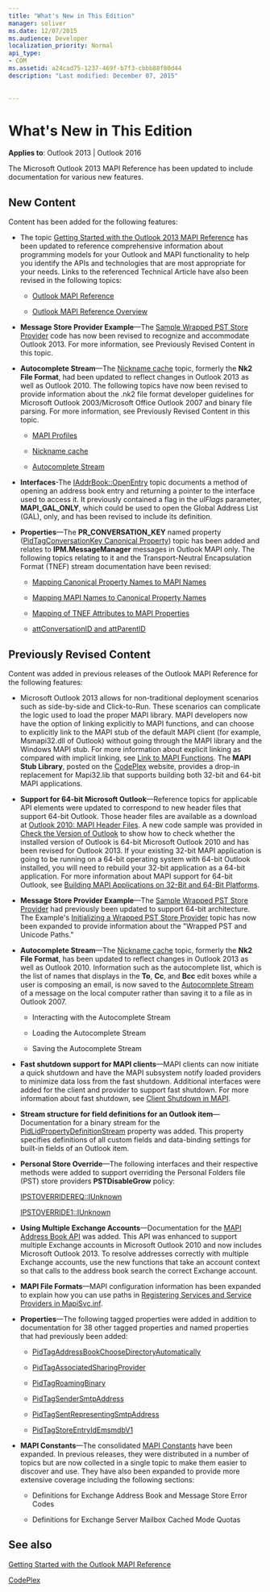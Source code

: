 ```yaml
---
title: "What's New in This Edition"
manager: soliver
ms.date: 12/07/2015
ms.audience: Developer
localization_priority: Normal
api_type:
- COM
ms.assetid: a24cad75-1237-469f-b7f3-cbbb88f80d44
description: "Last modified: December 07, 2015"
 
 
---
```


# What's New in This Edition

 
  
**Applies to**: Outlook 2013 | Outlook 2016 
  
The Microsoft Outlook 2013 MAPI Reference has been updated to include documentation for various new features. 
  
## New Content

Content has been added for the following features:
  
- The topic [Getting Started with the Outlook 2013 MAPI Reference](getting-started-with-the-outlook-mapi-reference.md) has been updated to reference comprehensive information about programming models for your Outlook and MAPI functionality to help you identify the APIs and technologies that are most appropriate for your needs. Links to the referenced Technical Article have also been revised in the following topics: 
    
  - [Outlook MAPI Reference](outlook-mapi-reference.md)
    
  - [Outlook MAPI Reference Overview](outlook-mapi-reference-overview.md)
    
- **Message Store Provider Example**—The [Sample Wrapped PST Store Provider](message-store-provider-sample.md) code has now been revised to recognize and accommodate Outlook 2013. For more information, see Previously Revised Content in this topic. 
    
- **Autocomplete Stream**—The [Nickname cache](nickname-cache.md) topic, formerly the **Nk2 File Format**, had been updated to reflect changes in Outlook 2013 as well as Outlook 2010. The following topics have now been revised to provide information about the .nk2 file format developer guidelines for Microsoft Outlook 2003/Microsoft Office Outlook 2007 and binary file parsing. For more information, see Previously Revised Content in this topic.
    
  - [MAPI Profiles](mapi-profiles.md)
    
  - [Nickname cache](nickname-cache.md)
    
  - [Autocomplete Stream](autocomplete-stream.md)
    
- **Interfaces**-The [IAddrBook::OpenEntry](iaddrbook-openentry.md) topic documents a method of opening an address book entry and returning a pointer to the interface used to access it. It previously contained a flag in the  *ulFlags*  parameter, **MAPI_GAL_ONLY**, which could be used to open the Global Address List (GAL), only, and has been revised to include its definition.
    
- **Properties**—The **PR_CONVERSATION_KEY** named property ([PidTagConversationKey Canonical Property](pidtagconversationkey-canonical-property.md)) topic has been added and relates to **IPM.MessageManager** messages in Outlook MAPI only. The following topics relating to it and the Transport-Neutral Encapsulation Format (TNEF) stream documentation have been revised: 
    
  - [Mapping Canonical Property Names to MAPI Names](mapping-canonical-property-names-to-mapi-names.md)
    
  - [Mapping MAPI Names to Canonical Property Names](mapping-mapi-names-to-canonical-property-names.md)
    
  - [Mapping of TNEF Attributes to MAPI Properties](mapping-of-tnef-attributes-to-mapi-properties.md)
    
  - [attConversationID and attParentID](attconversationid-and-attparentid.md)
    
## Previously Revised Content

Content was added in previous releases of the Outlook MAPI Reference for the following features:
  
- Microsoft Outlook 2013 allows for non-traditional deployment scenarios such as side-by-side and Click-to-Run. These scenarios can complicate the logic used to load the proper MAPI library. MAPI developers now have the option of linking explicitly to MAPI functions, and can choose to explicitly link to the MAPI stub of the default MAPI client (for example, Msmapi32.dll of Outlook) without going through the MAPI library and the Windows MAPI stub. For more information about explicit linking as compared with implicit linking, see [Link to MAPI Functions](how-to-link-to-mapi-functions.md). The **MAPI Stub Library**, posted on the [CodePlex](https://mapistublibrary.codeplex.com/) website, provides a drop-in replacement for Mapi32.lib that supports building both 32-bit and 64-bit MAPI applications. 
    
- **Support for 64-bit Microsoft Outlook**—Reference topics for applicable API elements were updated to correspond to new header files that support 64-bit Outlook. Those header files are available as a download at [Outlook 2010: MAPI Header Files](https://www.microsoft.com/downloads/details.aspx?FamilyID=f8d01fc8-f7b5-4228-baa3-817488a66db1). A new code sample was provided in [Check the Version of Outlook](how-to-check-the-version-of-outlook.md) to show how to check whether the installed version of Outlook is 64-bit Microsoft Outlook 2010 and has been revised for Outlook 2013. If your existing 32-bit MAPI application is going to be running on a 64-bit operating system with 64-bit Outlook installed, you will need to rebuild your 32-bit application as a 64-bit application. For more information about MAPI support for 64-bit Outlook, see [Building MAPI Applications on 32-Bit and 64-Bit Platforms](building-mapi-applications-on-32-bit-and-64-bit-platforms.md).
    
- **Message Store Provider Example**—The [Sample Wrapped PST Store Provider](message-store-provider-sample.md) had previously been updated to support 64-bit architecture. The Example's [Initializing a Wrapped PST Store Provider](initializing-a-wrapped-pst-store-provider.md) topic has now been expanded to provide information about the "Wrapped PST and Unicode Paths." 
    
- **Autocomplete Stream**—The [Nickname cache](nickname-cache.md) topic, formerly the **Nk2 File Format**, has been updated to reflect changes in Outlook 2013 as well as Outlook 2010. Information such as the autocomplete list, which is the list of names that displays in the **To**, **Cc**, and **Bcc** edit boxes while a user is composing an email, is now saved to the [Autocomplete Stream](autocomplete-stream.md) of a message on the local computer rather than saving it to a file as in Outlook 2007. 
    
  - Interacting with the Autocomplete Stream
    
  - Loading the Autocomplete Stream
    
  - Saving the Autocomplete Stream
    
- **Fast shutdown support for MAPI clients**—MAPI clients can now initiate a quick shutdown and have the MAPI subsystem notify loaded providers to minimize data loss from the fast shutdown. Additional interfaces were added for the client and provider to support fast shutdown. For more information about fast shutdown, see [Client Shutdown in MAPI](client-shutdown-in-mapi.md).
    
- **Stream structure for field definitions for an Outlook item**—Documentation for a binary stream for the [PidLidPropertyDefinitionStream](pidlidpropertydefinitionstream-canonical-property.md) property was added. This property specifies definitions of all custom fields and data-binding settings for built-in fields of an Outlook item. 
    
- **Personal Store Override**—The following interfaces and their respective methods were added to support overriding the Personal Folders file (PST) store providers **PSTDisableGrow** policy: 
    
    [IPSTOVERRIDEREQ::IUnknown](ipstoverridereqiunknown.md)
    
    [IPSTOVERRIDE1::IUnknown](ipstoverride1iunknown.md)
    
- **Using Multiple Exchange Accounts**—Documentation for the [MAPI Address Book API](using-multiple-exchange-accounts.md) was added. This API was enhanced to support multiple Exchange accounts in Microsoft Outlook 2010 and now includes Microsoft Outlook 2013. To resolve addresses correctly with multiple Exchange accounts, use the new functions that take an account context so that calls to the address book search the correct Exchange account. 
    
- **MAPI File Formats**—MAPI configuration information has been expanded to explain how you can use paths in [Registering Services and Service Providers in MapiSvc.inf](registering-services-and-service-providers-in-mapisvc-inf.md).
    
- **Properties**—The following tagged properties were added in addition to documentation for 38 other tagged properties and named properties that had previously been added:
    
  - [PidTagAddressBookChooseDirectoryAutomatically](pidtagaddressbookchoosedirectoryautomatically-canonical-property.md)
    
  - [PidTagAssociatedSharingProvider](pidtagassociatedsharingprovider-canonical-property.md)
    
  - [PidTagRoamingBinary](pidtagroamingbinary-canonical-property.md)
    
  - [PidTagSenderSmtpAddress](pidtagsendersmtpaddress-canonical-property.md)
    
  - [PidTagSentRepresentingSmtpAddress](pidtagsentrepresentingsmtpaddress-canonical-property.md)
    
  - [PidTagStoreEntryIdEmsmdbV1](pidtagstoreentryidemsmdbv1-canonical-property.md)
    
- **MAPI Constants**—The consolidated [MAPI Constants](mapi-constants.md) have been expanded. In previous releases, they were distributed in a number of topics but are now collected in a single topic to make them easier to discover and use. They have also been expanded to provide more extensive coverage including the following sections: 
    
  - Definitions for Exchange Address Book and Message Store Error Codes
    
  - Definitions for Exchange Server Mailbox Cached Mode Quotas
    
## See also



[Getting Started with the Outlook MAPI Reference](getting-started-with-the-outlook-mapi-reference.md)
  
[CodePlex](https://mapistublibrary.codeplex.com/)


